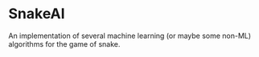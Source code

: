# SnakeAI
An implementation of several machine learning (or maybe some non-ML) algorithms for the game of snake.
